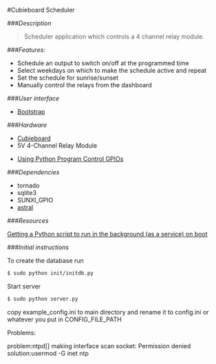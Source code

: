 #Cubieboard Scheduler

###*Description*
>Scheduler application which controls a 4 channel relay module.

###*Features:*
- Schedule an output to switch on/off at the programmed time
- Select weekdays on which to make the schedule active and repeat
- Set the schedule for sunrise/sunset
- Manually control the relays from the dashboard

###*User interface*
- [Bootstrap](http://getbootstrap.com/)

###*Hardware*

- [Cubieboard](https://linux-sunxi.org/Cubieboard)
- 5V 4-Channel Relay Module

* [Using Python Program Control GPIOs](http://docs.cubieboard.org/tutorials/common/using_python_program_control_gpios)


###*Dependencies*

- tornado
- sqlite3
- SUNXI_GPIO
- [astral](http://pythonhosted.org/astral/)

###*Resources*

[Getting a Python script to run in the background (as a service) on boot](http://blog.scphillips.com/posts/2013/07/getting-a-python-script-to-run-in-the-background-as-a-service-on-boot/)

###*Initial instructions*

To create the database run

```sh
$ sudo python init/initdb.py
```
Start server
```sh
$ sudo python server.py
```

copy example_config.ini to main directory and rename it to config.ini or whatever you put in CONFIG_FILE_PATH

Problems:

problem:ntpd[] making interface scan socket: Permission denied
solution:usermod -G inet ntp
